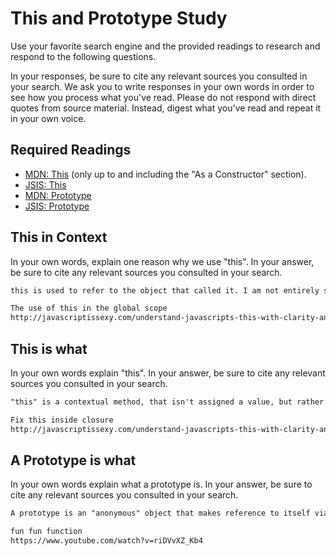 # This and Prototype Study

Use your favorite search engine and the provided readings to research and
respond to the following questions.

In your responses, be sure to cite any relevant sources you consulted in your
search. We ask you to write responses in your own words in order to see how you
process what you've read. Please do not respond with direct quotes from source
material. Instead, digest what you've read and repeat it in your own voice.

## Required Readings

-   [MDN: This](https://developer.mozilla.org/en-US/docs/Web/JavaScript/Reference/Operators/this)
(only up to and including the "As a Constructor" section).
-   [JSIS: This](http://javascriptissexy.com/understand-javascripts-this-with-clarity-and-master-it/)
-   [MDN: Prototype](https://developer.mozilla.org/en-US/docs/Learn/JavaScript/Objects/Object_prototypes)
-   [JSIS: Prototype](http://javascriptissexy.com/javascript-prototype-in-plain-detailed-language/)

## This in Context

In your own words, explain one reason why we use "this". In your answer, be
sure to cite any relevant sources you consulted in your search.

```md
this is used to refer to the object that called it. I am not entirely sure why, but I think one of the reasons may be that if one function calls to another function you can always refer back to the original object that "this" refers to. Also instead of hard coding object in code you can use "this" to create functions that cant determine an object vs writing it in.

The use of this in the global scope
http://javascriptissexy.com/understand-javascripts-this-with-clarity-and-master-it/
```

## This is what

In your own words explain "this".  In your answer, be
sure to cite any relevant sources you consulted in your search.

```md
"this" is a contextual method, that isn't assigned a value, but rather searches the object that invoked it. it then replaced itself with object name. in the example in my reference. I see that every instance of this is reffering to the user object.

Fix this inside closure
http://javascriptissexy.com/understand-javascripts-this-with-clarity-and-master-it/

```

## A Prototype is what

In your own words explain what a prototype is.  In your answer, be
sure to cite any relevant sources you consulted in your search.

```md
A prototype is an "anonymous" object that makes reference to itself via the "this" method. Because it uses "this" rather than hard coding. It can be used to construct other object with the same key value pairs. It also acts as a default so that if a new object is made with a prototype, but the user does not specify values for a key, the protoype can fill it in with the default. It falls in line ewith DRY practices because you will not be writing the syntax over and over for simillar objects.

fun fun function
https://www.youtube.com/watch?v=riDVvXZ_Kb4
```
